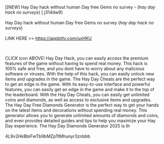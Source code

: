 [[NEW] Hay Day hack without human Day free Gems no survey - (*hay day hack no surveys*) [ j314dw9]
<br>
<br>Hay Day hack without human Day free Gems no survey (*hay day hack no surveys*)
<br>
<br>LINK HERE >> https://appbitly.com/uxHKU

<br>
<br>CLICK  icon ABOVE! Hay Day Hack, you can easily access the premium features of the game without having to spend real money.  This hack is 100% safe and free, and you dont have to worry about any malicious software or viruses.  With the help of this hack, you can easily unlock new items and upgrades in the game.  The Hay Day Cheats are the perfect way to get an edge in the game.  With its easy-to-use interface and powerful features, you can easily get an edge in the game and make it to the top of the leaderboard.  With the Hay Day Cheats, you can easily get unlimited coins and diamonds, as well as access to exclusive items and upgrades.  The Hay Day Free Diamonds Generator is the perfect way to get your hands on the latest items and decorations without spending real money.  This generator allows you to generate unlimited amounts of diamonds and coins, and even provides detailed guides and tips to help you maximize your Hay Day experience.  The Hay Day Diamonds Generator 2025 is th
<br>
<br>4L9v2HkBbiFwTb9bMZpTtMhunyr3znbbb
<br>
